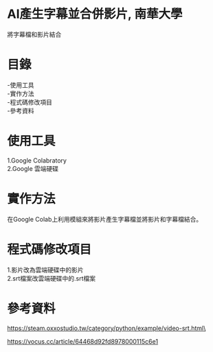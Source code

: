 # AI產生字幕並合併影片, 南華大學
將字幕檔和影片結合
# 目錄
-使用工具\
-實作方法\
-程式碼修改項目\
-參考資料
# 使用工具
1.Google Colabratory\
2.Google 雲端硬碟
# 實作方法
在Google Colab上利用模組來將影片產生字幕檔並將影片和字幕檔結合。
# 程式碼修改項目
1.影片改為雲端硬碟中的影片\
2.srt檔案改雲端硬碟中的.srt檔案
# 參考資料
https://steam.oxxostudio.tw/category/python/example/video-srt.html\

https://vocus.cc/article/64468d92fd8978000115c6e1


